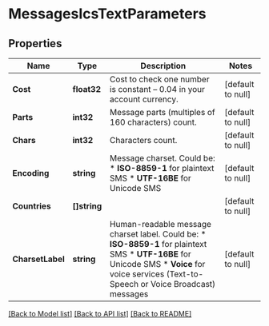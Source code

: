 # MessagesIcsTextParameters

## Properties
Name | Type | Description | Notes
------------ | ------------- | ------------- | -------------
**Cost** | **float32** | Cost to check one number is constant – 0.04 in your account currency. | [default to null]
**Parts** | **int32** | Message parts (multiples of 160 characters) count. | [default to null]
**Chars** | **int32** | Characters count. | [default to null]
**Encoding** | **string** | Message charset. Could be: * **ISO-8859-1** for plaintext SMS * **UTF-16BE** for Unicode SMS  | [default to null]
**Countries** | **[]string** |  | [default to null]
**CharsetLabel** | **string** | Human-readable message charset label. Could be: *   **ISO-8859-1** for plaintext SMS *   **UTF-16BE** for Unicode SMS *   **Voice** for voice services (Text-to-Speech or Voice Broadcast) messages  | [default to null]

[[Back to Model list]](../README.md#documentation-for-models) [[Back to API list]](../README.md#documentation-for-api-endpoints) [[Back to README]](../README.md)


